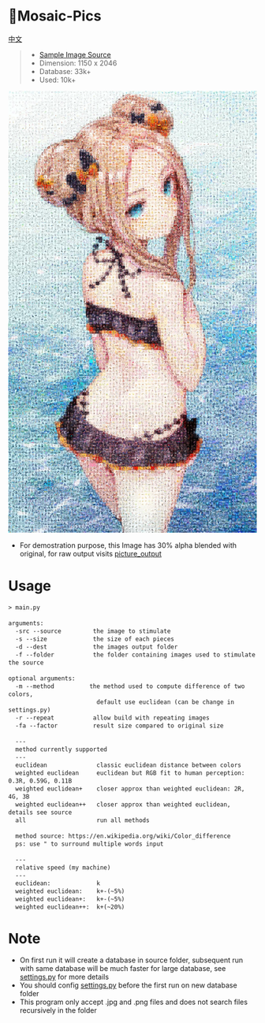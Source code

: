 # :white_square_button:Mosaic-Pics
[中文](https://github.com/Redcxx/Mosaic-Pics/blob/master/README.cn.md)
>-  [Sample Image Source](https://twitter.com/sukemyon_443/status/1030028596339822594)
>-  Dimension: 1150 x 2046
>-  Database: 33k+
>-  Used: 10k+

![sample image](https://github.com/Redcxx/Mosaic-Pics/blob/master/picture_output/euclidean/picture_0.7.jpg)
- For demostration purpose, this Image has 30% alpha blended with original, for raw output visits [picture_output](https://github.com/Redcxx/Mosaic-Pics/tree/master/picture_output)

# Usage
```
> main.py

arguments:
  -src --source         the image to stimulate
  -s --size             the size of each pieces
  -d --dest             the images output folder
  -f --folder           the folder containing images used to stimulate the source

optional arguments:
  -m --method          the method used to compute difference of two colors,
                         default use euclidean (can be change in settings.py)
  -r --repeat           allow build with repeating images
  -fa --factor          result size compared to original size

  ---
  method currently supported
  ---
  euclidean              classic euclidean distance between colors
  weighted euclidean     euclidean but RGB fit to human perception: 0.3R, 0.59G, 0.11B
  weighted euclidean+    closer approx than weighted euclidean: 2R, 4G, 3B
  weighted euclidean++   closer approx than weighted euclidean, details see source
  all                    run all methods

  method source: https://en.wikipedia.org/wiki/Color_difference
  ps: use " to surround multiple words input

  ---
  relative speed (my machine)
  ---
  euclidean:             k
  weighted euclidean:    k+-(~5%)
  weighted euclidean+:   k+-(~5%)
  weighted euclidean++:  k+(~20%)

```
# Note
- On first run it will create a database in source folder, subsequent run with same database will be much faster for large database, see [settings.py](https://github.com/Redcxx/Mosaic-Pics/blob/master/settings.py) for more details
- You should config [settings.py](https://github.com/Redcxx/Mosaic-Pics/blob/master/settings.py) before the first run on new database folder
- This program only accept .jpg and .png files and does not search files recursively in the folder
